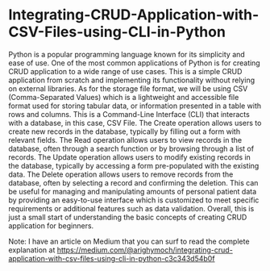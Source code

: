 # Integrating-CRUD-Application-with-CSV-Files-using-CLI-in-Python
Python is a popular programming language known for its simplicity and ease of use. One of the most common applications of Python is for creating CRUD application to a wide range of use cases. This is a simple CRUD application from scratch and implementing its functionality without relying on external libraries. As for the storage file format, we will be using CSV (Comma-Separated Values) which is a lightweight and accessible file format used for storing tabular data, or information presented in a table with rows and columns.
This is a Command-Line Interface (CLI) that interacts with a database, in this case, CSV File. The Create operation allows users to create new records in the database, typically by filling out a form with relevant fields. The Read operation allows users to view records in the database, often through a search function or by browsing through a list of records. The Update operation allows users to modify existing records in the database, typically by accessing a form pre-populated with the existing data. The Delete operation allows users to remove records from the database, often by selecting a record and confirming the deletion.
This can be useful for managing and manipulating amounts of personal patient data by providing an easy-to-use interface which is customized to meet specific requirements or additional features such as data validation.
Overall, this is just a small start of understanding the basic concepts of creating CRUD application for beginners.

Note: I have an article on Medium that you can surf to read the complete explanation at https://medium.com/@arighymoch/integrating-crud-application-with-csv-files-using-cli-in-python-c3c343d54b0f
